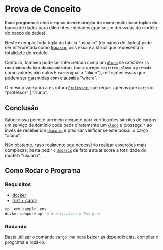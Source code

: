 # Prova de Conceito

Esse programa é uma simples demonstração de como multiplexar tuplas do banco de dados para diferentes
entidades (que sejam derivadas do modelo do banco de dados).

Neste exemplo, toda tupla da tabela "usuario" (do banco de dados) pode ser interpretada como
[`Usuario`], pois essa é a struct que representa a totalidade do modelo.

Contudo, também pode ser interpretada como um [`Aluno`] se satisfizer as restrições de tipo dessa estrutura
(ter o campo `registro_aluno` e `periodo` como valores não nulos E `cargo` igual a "aluno"), restrições essas que podem ser garantidas
com cláusulas "where".

O mesmo vale para a estrutura [`Professor`], que requer apenas que `cargo` = "professor" | "aluno". 

## Conclusão

Saber disso permite um meio elegante para verificações simples de cargos: um serviço de domínio pode
pedir diretamente um [`Aluno`] e prosseguir, ao invés de receber um [`Usuario`] e precisar verificar se
este possui o cargo "aluno".

Não obstante, caso realmente seja necessário realizar asserções mais complexas, basta pedir o [`Usuario`]
de fato e atuar sobre a totalidade do modelo "usuario".

## Como Rodar o Programa
### Requisitos
- [docker](https://docs.docker.com/get-started/get-docker/)
- [rust + cargo](https://www.rust-lang.org/tools/install)

```bash
cp .env.sample .env
docker compose up -d # inicializa o Postgres
```

### Rodando
Basta utilizar o comando `cargo run` para baixar as dependências, compilar o programa e rodá-lo.

[`Usuario`]: src/entidades/usuario.rs
[`Aluno`]: src/entidades/aluno.rs
[`Professor`]: src/entidades/professor.rs

